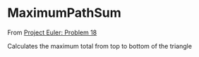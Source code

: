 # MaximumPathSum

From [Project Euler: Problem 18](https://projecteuler.net/problem=18)

Calculates the maximum total from top to bottom of the triangle
